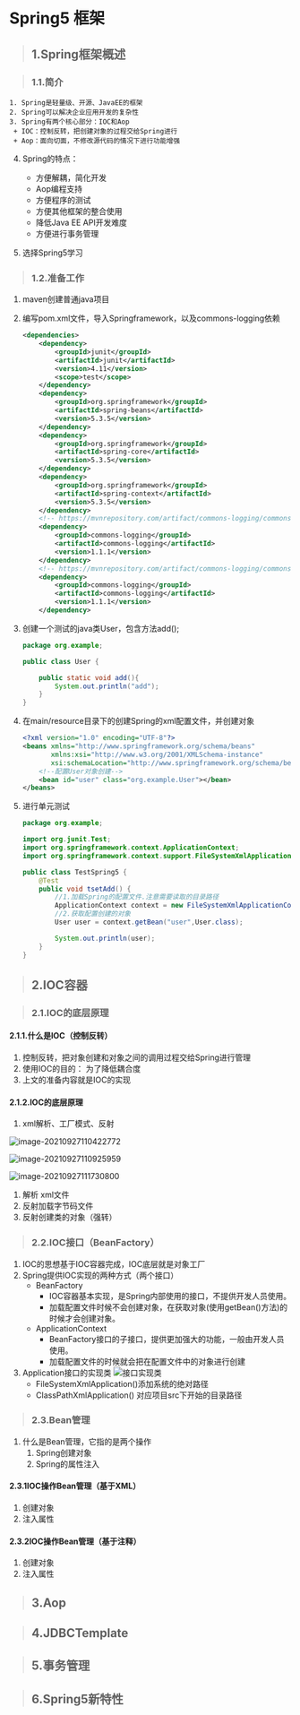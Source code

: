 # Spring5 框架

> ## 1.Spring框架概述

> ### 1.1.简介

 	1. Spring是轻量级、开源、JavaEE的框架
 	2. Spring可以解决企业应用开发的复杂性
 	3. Spring有两个核心部分：IOC和Aop
 	 + IOC：控制反转，把创建对象的过程交给Spring进行
 	 + Aop：面向切面，不修改源代码的情况下进行功能增强

4. Spring的特点：
   + 方便解耦，简化开发
   + Aop编程支持
   + 方便程序的测试
   + 方便其他框架的整合使用
   + 降低Java EE API开发难度
   + 方便进行事务管理

5. 选择Spring5学习

> ### 1.2.准备工作

1. maven创建普通java项目

2. 编写pom.xml文件，导入Springframework，以及commons-logging依赖

   ```xml
   <dependencies>
       <dependency>
           <groupId>junit</groupId>
           <artifactId>junit</artifactId>
           <version>4.11</version>
           <scope>test</scope>
       </dependency>
       <dependency>
           <groupId>org.springframework</groupId>
           <artifactId>spring-beans</artifactId>
           <version>5.3.5</version>
       </dependency>
       <dependency>
           <groupId>org.springframework</groupId>
           <artifactId>spring-core</artifactId>
           <version>5.3.5</version>
       </dependency>
       <dependency>
           <groupId>org.springframework</groupId>
           <artifactId>spring-context</artifactId>
           <version>5.3.5</version>
       </dependency>
       <!-- https://mvnrepository.com/artifact/commons-logging/commons-logging -->
       <dependency>
           <groupId>commons-logging</groupId>
           <artifactId>commons-logging</artifactId>
           <version>1.1.1</version>
       </dependency>
       <!-- https://mvnrepository.com/artifact/commons-logging/commons-logging -->
       <dependency>
           <groupId>commons-logging</groupId>
           <artifactId>commons-logging</artifactId>
           <version>1.1.1</version>
       </dependency>
   ```

3. 创建一个测试的java类User，包含方法add();

   ```java
   package org.example;
   
   public class User {
   
       public static void add(){
           System.out.println("add");
       }
   }
   ```

4. 在main/resource目录下的创建Spring的xml配置文件，并创建对象

   ```xml
   <?xml version="1.0" encoding="UTF-8"?>
   <beans xmlns="http://www.springframework.org/schema/beans"
          xmlns:xsi="http://www.w3.org/2001/XMLSchema-instance"
          xsi:schemaLocation="http://www.springframework.org/schema/beans http://www.springframework.org/schema/beans/spring-beans.xsd">
       <!--配置User对象创建-->
       <bean id="user" class="org.example.User"></bean>
   </beans>
   ```

5. 进行单元测试

   ```java
   package org.example;
   
   import org.junit.Test;
   import org.springframework.context.ApplicationContext;
   import org.springframework.context.support.FileSystemXmlApplicationContext;
   
   public class TestSpring5 {
       @Test
       public void tsetAdd() {
           //1.加载Spring的配置文件.注意需要读取的目录路径
           ApplicationContext context = new FileSystemXmlApplicationContext("src/main/resources/applicatinContext.xml");
           //2.获取配置创建的对象
           User user = context.getBean("user",User.class);
   
           System.out.println(user);
       }
   }
   ```

   

>## 2.IOC容器

>### 2.1.IOC的底层原理

#### 2.1.1.什么是IOC（控制反转）

1. 控制反转，把对象创建和对象之间的调用过程交给Spring进行管理
2. 使用IOC的目的： 为了降低耦合度
3. 上文的准备内容就是IOC的实现

#### 2.1.2.IOC的底层原理

1. xml解析、工厂模式、反射

![image-20210927110422772](./img/image-20210927110422772.png)

![image-20210927110925959](./img/image-20210927110925959.png)

![image-20210927111730800](./img/image-20210927111730800.png)
1. 解析 xml文件
2. 反射加载字节码文件
3. 反射创建类的对象（强转）
> ### 2.2.IOC接口（BeanFactory）
1. IOC的思想基于IOC容器完成，IOC底层就是对象工厂
2. Spring提供IOC实现的两种方式（两个接口）
   + BeanFactory
     + IOC容器基本实现，是Spring内部使用的接口，不提供开发人员使用。
     + 加载配置文件时候不会创建对象，在获取对象(使用getBean()方法)的时候才会创建对象。
   + ApplicationContext
     + BeanFactory接口的子接口，提供更加强大的功能，一般由开发人员使用。
     + 加载配置文件的时候就会把在配置文件中的对象进行创建
3. Application接口的实现类
      ![接口实现类](./img/ApplicationHierarchyTree.png)
    + FileSystemXmlApplication()添加系统的绝对路径
    + ClassPathXmlApplication() 对应项目src下开始的目录路径

> ### 2.3.Bean管理
1. 什么是Bean管理，它指的是两个操作
    1. Spring创建对象
    2. Spring的属性注入
#### 2.3.1IOC操作Bean管理（基于XML）
1. 创建对象
2. 注入属性
#### 2.3.2IOC操作Bean管理（基于注释）
1. 创建对象
2. 注入属性
> ## 3.Aop

> ## 4.JDBCTemplate

> ## 5.事务管理

> ## 6.Spring5新特性

